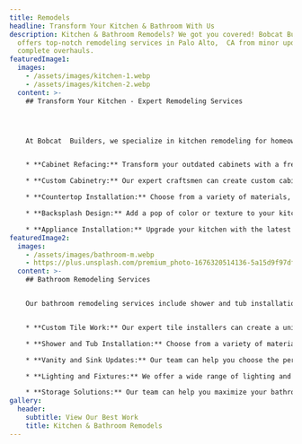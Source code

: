```yaml
---
title: Remodels
headline: Transform Your Kitchen & Bathroom With Us
description: Kitchen & Bathroom Remodels? We got you covered! Bobcat Builders
  offers top-notch remodeling services in Palo Alto,  CA from minor updates to
  complete overhauls.
featuredImage1:
  images:
    - /assets/images/kitchen-1.webp
    - /assets/images/kitchen-2.webp
  content: >-
    ## Transform Your Kitchen - Expert Remodeling Services




    At Bobcat  Builders, we specialize in kitchen remodeling for homeowners looking to update their living spaces. Our team of experienced builders & designers work closely with you to create a customized experience that exceeds your expectations.


    * **Cabinet Refacing:** Transform your outdated cabinets with a fresh coat of paint or new doors and hardware.

    * **Custom Cabinetry:** Our expert craftsmen can create custom cabinets to fit your unique space and storage needs.

    * **Countertop Installation:** Choose from a variety of materials, including granite, quartz, and marble, to create a stunning focal point in your kitchen.

    * **Backsplash Design:** Add a pop of color or texture to your kitchen with a custom backsplash.

    * **Appliance Installation:** Upgrade your kitchen with the latest appliances, including refrigerators, dishwashers, and ranges.
featuredImage2:
  images:
    - /assets/images/bathroom-m.webp
    - https://plus.unsplash.com/premium_photo-1676320514136-5a15d9f97dfa?crop=entropy&cs=tinysrgb&fit=max&fm=jpg&ixid=MnwxfDB8MXxyYW5kb218MHx8fHx8fHx8MTcxMzY2NDgxMQ&ixlib=rb-4.0.3&q=80&utm_campaign=api-credit&utm_medium=referral&utm_source=unsplash_source&w=1080
  content: >-
    ## Bathroom Remodeling Services


    Our bathroom remodeling services include shower and tub installation, tile flooring, vanity installation, and more. We offer a variety of shower and tub options, from sleek and modern to classic and timeless. Our tile flooring options will add a stylish touch to your bathroom, while also providing durability and functionality. Our vanity installation services will provide you with ample storage space and a sleek, modern look.


    * **Custom Tile Work:** Our expert tile installers can create a unique and stylish bathroom floor, wall, and shower design.

    * **Shower and Tub Installation:** Choose from a variety of materials, including glass, acrylic, and tile, to create a luxurious and functional shower or tub.

    * **Vanity and Sink Updates:** Our team can help you choose the perfect vanity and sink for your bathroom, whether you prefer a modern or traditional style.

    * **Lighting and Fixtures:** We offer a wide range of lighting and fixture options to complete your bathroom remodel.

    * **Storage Solutions:** Our team can help you maximize your bathroom storage with custom shelving, cabinets, and drawers.
gallery:
  header:
    subtitle: View Our Best Work
    title: Kitchen & Bathroom Remodels
---
```


